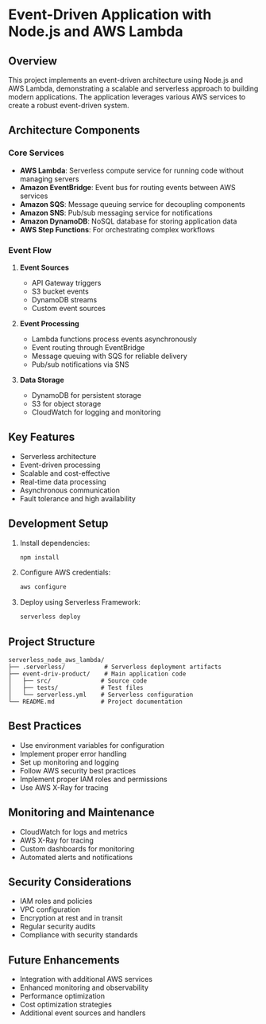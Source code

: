 # Event-Driven Application with Node.js and AWS Lambda

## Overview
This project implements an event-driven architecture using Node.js and AWS Lambda, demonstrating a scalable and serverless approach to building modern applications. The application leverages various AWS services to create a robust event-driven system.

## Architecture Components

### Core Services
- **AWS Lambda**: Serverless compute service for running code without managing servers
- **Amazon EventBridge**: Event bus for routing events between AWS services
- **Amazon SQS**: Message queuing service for decoupling components
- **Amazon SNS**: Pub/sub messaging service for notifications
- **Amazon DynamoDB**: NoSQL database for storing application data
- **AWS Step Functions**: For orchestrating complex workflows

### Event Flow
1. **Event Sources**
   - API Gateway triggers
   - S3 bucket events
   - DynamoDB streams
   - Custom event sources

2. **Event Processing**
   - Lambda functions process events asynchronously
   - Event routing through EventBridge
   - Message queuing with SQS for reliable delivery
   - Pub/sub notifications via SNS

3. **Data Storage**
   - DynamoDB for persistent storage
   - S3 for object storage
   - CloudWatch for logging and monitoring

## Key Features
- Serverless architecture
- Event-driven processing
- Scalable and cost-effective
- Real-time data processing
- Asynchronous communication
- Fault tolerance and high availability

## Development Setup
1. Install dependencies:
   ```bash
   npm install
   ```

2. Configure AWS credentials:
   ```bash
   aws configure
   ```

3. Deploy using Serverless Framework:
   ```bash
   serverless deploy
   ```

## Project Structure
```
serverless_node_aws_lambda/
├── .serverless/           # Serverless deployment artifacts
├── event-driv-product/    # Main application code
│   ├── src/              # Source code
│   ├── tests/            # Test files
│   └── serverless.yml    # Serverless configuration
└── README.md             # Project documentation
```

## Best Practices
- Use environment variables for configuration
- Implement proper error handling
- Set up monitoring and logging
- Follow AWS security best practices
- Implement proper IAM roles and permissions
- Use AWS X-Ray for tracing

## Monitoring and Maintenance
- CloudWatch for logs and metrics
- AWS X-Ray for tracing
- Custom dashboards for monitoring
- Automated alerts and notifications

## Security Considerations
- IAM roles and policies
- VPC configuration
- Encryption at rest and in transit
- Regular security audits
- Compliance with security standards

## Future Enhancements
- Integration with additional AWS services
- Enhanced monitoring and observability
- Performance optimization
- Cost optimization strategies
- Additional event sources and handlers
